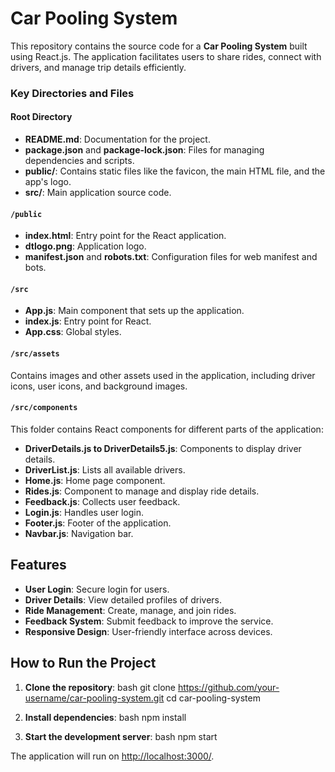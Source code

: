 # Car Pooling System

This repository contains the source code for a **Car Pooling System** built using React.js. The application facilitates users to share rides, connect with drivers, and manage trip details efficiently.

### Key Directories and Files

#### Root Directory
- **README.md**: Documentation for the project.
- **package.json** and **package-lock.json**: Files for managing dependencies and scripts.
- **public/**: Contains static files like the favicon, the main HTML file, and the app's logo.
- **src/**: Main application source code.

#### `/public`
- **index.html**: Entry point for the React application.
- **dtlogo.png**: Application logo.
- **manifest.json** and **robots.txt**: Configuration files for web manifest and bots.

#### `/src`
- **App.js**: Main component that sets up the application.
- **index.js**: Entry point for React.
- **App.css**: Global styles.

#### `/src/assets`
Contains images and other assets used in the application, including driver icons, user icons, and background images.

#### `/src/components`
This folder contains React components for different parts of the application:
- **DriverDetails.js to DriverDetails5.js**: Components to display driver details.
- **DriverList.js**: Lists all available drivers.
- **Home.js**: Home page component.
- **Rides.js**: Component to manage and display ride details.
- **Feedback.js**: Collects user feedback.
- **Login.js**: Handles user login.
- **Footer.js**: Footer of the application.
- **Navbar.js**: Navigation bar.

## Features

- **User Login**: Secure login for users.
- **Driver Details**: View detailed profiles of drivers.
- **Ride Management**: Create, manage, and join rides.
- **Feedback System**: Submit feedback to improve the service.
- **Responsive Design**: User-friendly interface across devices.

## How to Run the Project

1. **Clone the repository**:
   bash
   git clone https://github.com/your-username/car-pooling-system.git
   cd car-pooling-system
   
2. **Install dependencies**:
   bash
   npm install
   
3. **Start the development server**:
   bash
   npm start
   
The application will run on [http://localhost:3000/](http://localhost:3000/).
